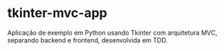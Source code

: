 # tkinter-mvc-app
Aplicação de exemplo em Python usando Tkinter com arquitetura MVC, separando backend e frontend, desenvolvida em TDD.
